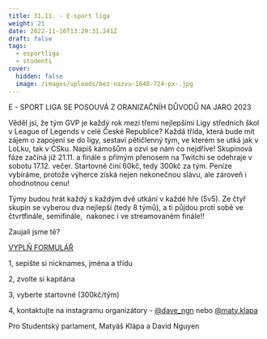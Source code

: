 ```yaml
---
title: 31.11. - E-sport liga
weight: 21
date: 2022-11-16T13:29:31.241Z
draft: false
tags:
  - esportliga
  - studenti
cover:
  hidden: false
  image: /images/uploads/bez-nazvu-1640-724-px-.jpg
---
```

<!--StartFragment-->

E﻿ - SPORT LIGA SE POSOUVÁ Z ORANIZAČNÍH DŮVODŮ NA JARO 2023

Věděl jsi, že tým GVP je každý rok mezi třemi nejlepšími Ligy středních škol v League of Legends v celé České Republice? Každá třída, která bude mít zájem o zapojení se do ligy, sestaví pětičlenný tým, ve kterém se utká jak v LoLku, tak v CSku. Napiš kámošům a ozvi se nám co nejdříve! Skupinová fáze začíná již 21.11. a finále s přímým přenosem na Twitchi se odehraje v sobotu 17.12. večer. Startovné činí 60kč, tedy 300kč za tým. Peníze vybíráme, protože výherce získá nejen nekonečnou slávu, ale zároveň i ohodnotnou cenu!

T﻿ýmy budou hrát každý s každým dvě utkání v každé hře (5v5). Ze čtyř skupin se vyberou dva nejlepší (tedy 8 týmů), a ti půjdou proti sobě ve čtvrtfinále, semifinále,  nakonec i ve streamovaném finále!!

Z﻿aujali jsme tě?

[VYPLŇ FORMULÁŘ](https://forms.gle/zUGJn92JkEyXoAxj6)

1﻿, sepište si nicknames, jména a třídu

2﻿, zvolte si kapitána

3﻿, vyberte startovné (300kč/tým)

4﻿, kontaktujte na instagramu organizátory - [@dave_ngn](https://www.instagram.com/dave_ngn/?hl=cs) nebo [@maty.klapa](https://www.instagram.com/maty.klapa/?hl=cs)

Pro Studentský parlament, Matyáš Klápa a David Nguyen

<!--EndFragment-->